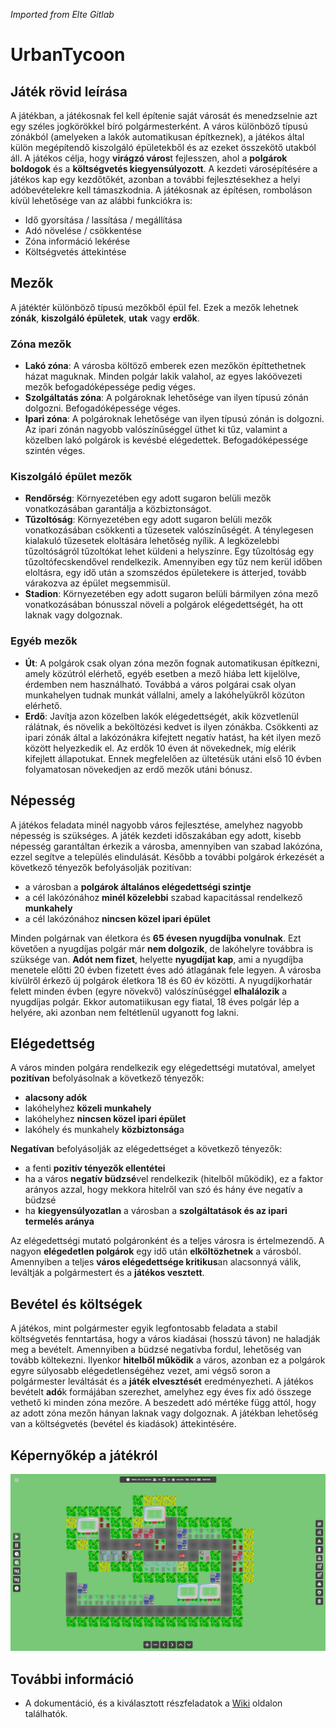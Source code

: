_Imported from Elte Gitlab_

# UrbanTycoon
## Játék rövid leírása
A játékban, a játékosnak fel kell építenie saját városát és menedzselnie azt egy széles jogkörökkel bíró polgármesterként. A város különböző típusú zónákból (amelyeken a lakók
automatikusan építkeznek), a játékos által külön megépítendő kiszolgáló épületekből és az ezeket
összekötő utakból áll. A játékos célja, hogy **virágzó város**t fejlesszen, ahol a **polgárok boldogok** és a
**költségvetés kiegyensúlyozott**.
A kezdeti városépítésére a játékos kap egy kezdőtőkét, azonban a további fejlesztésekhez a helyi
adóbevételekre kell támaszkodnia. A játékosnak az építésen, romboláson kívül lehetősége van az alábbi funkciókra is:
- Idő gyorsítása / lassítása / megállítása
- Adó növelése / csökkentése
- Zóna információ lekérése
- Költségvetés áttekintése

## Mezők
A játéktér különböző típusú mezőkből épül fel. Ezek a mezők lehetnek **zónák**, **kiszolgáló épületek**, **utak** vagy **erdők**.
### Zóna mezők
- **Lakó zóna**: A városba költöző emberek ezen mezőkön építtethetnek házat maguknak. Minden
polgár lakik valahol, az egyes lakóövezeti mezők befogadóképessége pedig véges.
- **Szolgáltatás zóna**: A polgároknak lehetősége van ilyen típusú zónán dolgozni. Befogadóképessége véges.
- **Ipari zóna**: A polgároknak lehetősége van ilyen típusú zónán is dolgozni. Az ipari zónán nagyobb valószínűséggel üthet ki tűz, valamint a közelben lakó polgárok is kevésbé elégedettek. Befogadóképessége szintén véges.
### Kiszolgáló épület mezők
- **Rendőrség**: Környezetében egy adott sugaron belüli mezők vonatkozásában garantálja a
közbiztonságot.
- **Tűzoltóság**: Környezetében egy adott sugaron belüli mezők vonatkozásában csökkenti a tűzesetek valószínűségét. A ténylegesen kialakuló tűzesetek eloltására lehetőség nyílik. A
legközelebbi tűzoltóságról tűzoltókat lehet küldeni a helyszínre. Egy tűzoltóság egy tűzoltófecskendővel rendelkezik. Amennyiben egy tűz nem kerül időben eloltásra, egy idő után a szomszédos épületekere is átterjed, tovább várakozva az épület megsemmisül.
- **Stadion**: Környezetében egy adott sugaron belüli bármilyen
zóna mező vonatkozásában bónusszal növeli a polgárok elégedettségét, ha ott laknak vagy
dolgoznak.
### Egyéb mezők
- **Út**: A polgárok csak olyan zóna mezőn fognak automatikusan építkezni, amely közútról elérhető, egyéb esetben a mező hiába lett kijelölve, érdemben nem használható. Továbbá a város polgárai csak olyan munkahelyen tudnak munkát vállalni, amely a lakóhelyükről közúton elérhető.
- **Erdő**: Javítja azon közelben
lakók elégedettségét, akik közvetlenül rálátnak, és növelik a beköltözési kedvet is ilyen zónákba. Csökkenti az ipari zónák által a lakózónákra kifejtett
negatív hatást, ha két ilyen mező között helyezkedik el. Az erdők 10 éven át növekednek, míg elérik kifejlett állapotukat. Ennek megfelelően az ültetésük
utáni első 10 évben folyamatosan növekedjen az erdő mezők utáni bónusz.

## Népesség
A játékos feladata minél nagyobb város fejlesztése, amelyhez nagyobb népesség is szükséges. A játék
kezdeti időszakában egy adott, kisebb népesség garantáltan érkezik a városba, amennyiben van
szabad lakózóna, ezzel segítve a település elindulását. Később a további polgárok érkezését a
következő tényezők befolyásolják pozitívan:
- a városban a **polgárok általános elégedettségi szintje**
- a cél lakózónához **minél közelebbi** szabad kapacitással rendelkező **munkahely**
- a cél lakózónához **nincsen közel ipari épület**

Minden polgárnak van életkora és **65 évesen nyugdíjba vonulnak**. Ezt követően a nyugdíjas polgár már **nem
dolgozik**, de lakóhelyre továbbra is szüksége van. **Adót nem fizet**, helyette **nyugdíjat kap**, ami a
nyugdíjba menetele előtti 20 évben fizetett éves adó átlagának fele legyen.
A városba kívülről érkező új polgárok életkora 18 és 60 év közötti. A nyugdíjkorhatár felett
minden évben (egyre növekvő) valószínűséggel **elhalálozik** a nyugdíjas polgár. Ekkor automatiikusan
egy fiatal, 18 éves polgár lép a helyére, aki azonban
nem feltétlenül ugyanott fog lakni.

## Elégedettség
A város minden polgára rendelkezik egy elégedettségi mutatóval, amelyet **pozitívan** befolyásolnak a
következő tényezők:
- **alacsony adók**
- lakóhelyhez **közeli munkahely**
- lakóhelyhez **nincsen közel ipari épület**
- lakóhely és munkahely **közbiztonság**a

**Negatívan** befolyásolják az elégedettséget a következő tényezők:
- a fenti **pozitív tényezők ellentétei**
- ha a város **negatív büdzsé**vel rendelkezik (hitelből működik), ez a faktor arányos azzal,
hogy mekkora hitelről van szó és hány éve negatív a büdzsé
- ha **kiegyensúlyozatlan** a városban a **szolgáltatások és az ipari termelés aránya**

Az elégedettségi mutató polgáronként és a teljes városra is értelmezendő. A
nagyon **elégedetlen polgárok** egy idő után **elköltözhetnek** a városból. Amennyiben a teljes **város
elégedettsége kritikus**an alacsonnyá válik, leváltják a polgármestert és a **játékos vesztett**.

## Bevétel és költségek
A játékos, mint polgármester egyik legfontosabb feladata a stabil költségvetés fenntartása, hogy a
város kiadásai (hosszú távon) ne haladják meg a bevételt. Amennyiben a büdzsé negatívba fordul,
lehetőség van tovább költekezni. Ilyenkor **hitelből működik** a város, azonban ez a
polgárok egyre súlyosabb elégedetlenségéhez vezet, ami végső soron a polgármester leváltását és a
**játék elvesztését** eredményezheti. A játékos bevételt **adó**k formájában szerezhet, amelyhez egy éves fix adó összege vethető ki minden
zóna mezőre. A beszedett adó mértéke függ attól, hogy az adott zóna mezőn hányan laknak vagy
dolgoznak. A játékban lehetőség van a költségvetés (bevétel és kiadások) áttekintésére.

## Képernyőkép a játékról
![](./data/screenshots/screenshot.png)

## További információ
- A dokumentáció, és a kiválasztott részfeladatok a [Wiki](../../../wikis/Home) oldalon találhatók.
